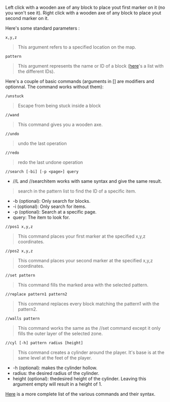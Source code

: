 Left click with a wooden axe of any block to place yout first marker on it (no you won't see it).
Right click with a wooden axe of any block to place yout second marker on it.

Here's some standard parameters :

```
x,y,z
```
>This argument refers to a specified location on the map.

```
pattern
```
>This argument represents the name or ID of a block ([here](https://minecraft-ids.grahamedgecombe.com)'s a list with the different IDs).

Here's a couple of basic commands (arguments in [] are modifiers and optionnal. The command works without them):

```
/unstuck
```
>Escape from being stuck inside a block

```
//wand
```
>This command gives you a wooden axe.

```
//undo
```
>undo the last operation

```
//redo
```
>redo the last undone operation

```
//search [-bi] [-p <page>] query
```
- //L and //searchitem works with same syntax and give the same result.
>search in the pattern list to find the ID of a specific item.
- -b (optional): Only search for blocks.
- -i (optional): Only search for items.
- -p <page> (optional): Search at a specific page.
- query: The item to look for.

```
//pos1 x,y,z
```
>This command places your first marker at the specified x,y,z coordinates.

```
//pos2 x,y,z
```
>This command places your second marker at the specified x,y,z coordinates.

```
//set pattern
```
>This command fills the marked area with the selected pattern.

```
//replace pattern1 pattern2
```
>This command replaces every block matching the pattern1 with the pattern2.

```
//walls pattern
```
>This command works the same as the //set command except it only fills the outer layer of the selected zone.

```
//cyl [-h] pattern radius [height]
```
>This command creates a cylinder around the player. It's base is at the same level at the feet of the player.
- -h (optional): makes the cylinder hollow.
- radius: the desired radius of the cylinder.
- height (optional): thedesired height of the cylinder. Leaving this argument empty will result in a height of 1.






[Here](https://worldedit.enginehub.org/en/latest/commands/#generation-commands) is a more complete list of the various commands and their syntax.
